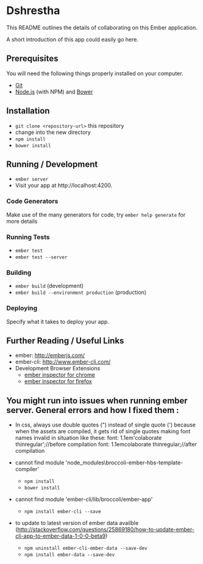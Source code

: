 # Dshrestha

This README outlines the details of collaborating on this Ember application.

A short introduction of this app could easily go here.

## Prerequisites

You will need the following things properly installed on your computer.

* [Git](http://git-scm.com/)
* [Node.js](http://nodejs.org/) (with NPM) and [Bower](http://bower.io/)

## Installation

* `git clone <repository-url>` this repository
* change into the new directory
* `npm install`
* `bower install`

## Running / Development

* `ember server`
* Visit your app at http://localhost:4200.

### Code Generators

Make use of the many generators for code, try `ember help generate` for more details

### Running Tests

* `ember test`
* `ember test --server`

### Building

* `ember build` (development)
* `ember build --environment production` (production)

### Deploying

Specify what it takes to deploy your app.

## Further Reading / Useful Links

* ember: http://emberjs.com/
* ember-cli: http://www.ember-cli.com/
* Development Browser Extensions
  * [ember inspector for chrome](https://chrome.google.com/webstore/detail/ember-inspector/bmdblncegkenkacieihfhpjfppoconhi)
  * [ember inspector for firefox](https://addons.mozilla.org/en-US/firefox/addon/ember-inspector/)

## You might run into issues when running ember server. General errors and how I fixed them :

* In css, always use double quotes (") instead of single quote (') because
when the assets are compiled, it gets rid of single quotes making font names invalid in situation like these:
	font: 1.1em'colaborate thinregular';//before compilation
	font: 1.1emcolaborate thinregular;//after compilation

* cannot find module 'node_modules\broccoli-ember-hbs-template-compiler'
	* `npm install`
	* `bower install`

* cannot find module 'ember-cli/lib/broccoli/ember-app'
	* `npm install ember-cli --save`

* to update to latest version of ember data availble (http://stackoverflow.com/questions/25869180/how-to-update-ember-cli-app-to-ember-data-1-0-0-beta9)	
	* `npm uninstall ember-cli-ember-data --save-dev`
	* `npm install ember-data --save-dev`
